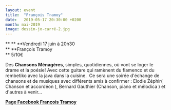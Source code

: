 ```yaml
---
layout: event
title:  "François Tramoy"
date:   2019-05-17 20:30:00 +0200
month: mai-2019
image: dessin-jo-carré-2.jpg
---
```


**
**
**Vendredi 17 juin à 20h30  
** **François Tramoy  
** 5/10€

Des **Chansons Ménagères**, simples, quotidiennes, où vont se loger le drame et la poésie! Avec cette guitare qui ramènent du flamenco et du rembetiko avec la java dans la cuisine.  Ce sera une soirée d'échange de chansons et de musiques avec différents amis à confirmer : Elodie Zéphir( Chanson et accordéon ), Bernard Gauthier (Chanson, piano et mélodica ) et d'autres à venir...



[**Page Facebook François Tramoy**](https://www.facebook.com/Fran%C3%A7ois-Tramoy-494475710945439/)